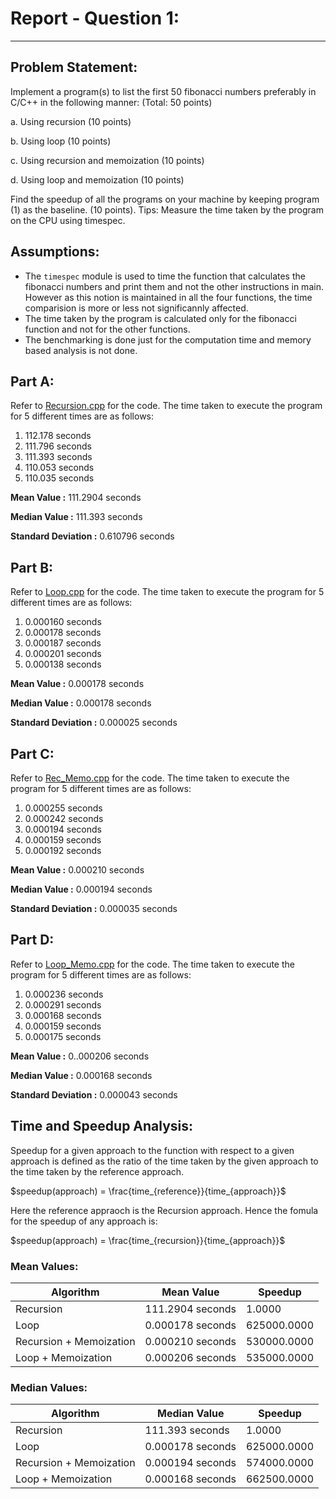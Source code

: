 # Report - Question 1:
---

## Problem Statement:
Implement a program(s) to list the first 50 fibonacci numbers preferably in C/C++ in the following manner: (Total: 50 points)

a. Using recursion (10 points) 

b. Using loop (10 points) 

c. Using recursion and memoization (10 points) 

d. Using loop and memoization (10 points)

Find the speedup of all the programs on your machine by keeping program (1) as the baseline. (10 points).
Tips: Measure the time taken by the program on the CPU using timespec.

## Assumptions:
- The ```timespec``` module is used to time the function that calculates the fibonacci numbers and print them and not the other instructions in main. However as this notion is maintained in all the four functions, the time comparision is more or less not significannly affected.
- The time taken by the program is calculated only for the fibonacci function and not for the other functions.
- The benchmarking is done just for the computation time and memory based analysis is not done.


## Part A:
Refer to [Recursion.cpp](https://github.com/aditya-me13/ES215-COA/blob/main/Assignment1/Question1/Recursion.cpp) for the code. The time taken to execute the program for 5 different times are as follows:
1. 112.178 seconds
2. 111.796 seconds
3. 111.393 seconds
4. 110.053 seconds
5. 110.035 seconds

**Mean Value :** 111.2904 seconds

**Median Value :** 111.393 seconds

**Standard Deviation :** 0.610796 seconds

## Part B:
Refer to [Loop.cpp](https://github.com/aditya-me13/ES215-COA/blob/main/Assignment1/Question1/Loop.cpp) for the code. The time taken to execute the program for 5 different times are as follows:
1. 0.000160 seconds
2. 0.000178 seconds
3. 0.000187 seconds
4. 0.000201 seconds
5. 0.000138 seconds

**Mean Value :** 0.000178 seconds

**Median Value :** 0.000178 seconds

**Standard Deviation :** 0.000025 seconds

## Part C:
Refer to [Rec_Memo.cpp](https://github.com/aditya-me13/ES215-COA/blob/main/Assignment1/Question1/Rec_Memo.cpp) for the code. The time taken to execute the program for 5 different times are as follows:
1. 0.000255 seconds
2. 0.000242 seconds
3. 0.000194 seconds
4. 0.000159 seconds
5. 0.000192 seconds

**Mean Value :** 0.000210 seconds

**Median Value :** 0.000194 seconds

**Standard Deviation :** 0.000035 seconds

## Part D:
Refer to [Loop_Memo.cpp](https://github.com/aditya-me13/ES215-COA/blob/main/Assignment1/Question1/Loop_Memo.cpp) for the code. The time taken to execute the program for 5 different times are as follows:
1. 0.000236 seconds
2. 0.000291 seconds
3. 0.000168 seconds
4. 0.000159 seconds
5. 0.000175 seconds

**Mean Value :** 0..000206 seconds

**Median Value :** 0.000168 seconds

**Standard Deviation :** 0.000043 seconds

## Time and Speedup Analysis:
Speedup for a given approach to the function with respect to a given approach is defined as the ratio of the time taken by the given approach to the time taken by the reference approach.

$`speedup(approach) = \frac{time_{reference}}{time_{approach}}`$

Here the reference appraoch is the Recursion approach. Hence the fomula for the speedup of any approach is:

$`speedup(approach) = \frac{time_{recursion}}{time_{approach}}`$

### Mean Values:
| Algorithm | Mean Value | Speedup |
| --- | --- | --- |
| Recursion | 111.2904 seconds | 1.0000 |
| Loop | 0.000178 seconds | 625000.0000 |
| Recursion + Memoization | 0.000210 seconds | 530000.0000 |
| Loop + Memoization | 0.000206 seconds | 535000.0000 |

### Median Values:
| Algorithm | Median Value | Speedup |
| --- | --- | --- |
| Recursion | 111.393 seconds | 1.0000 |
| Loop | 0.000178 seconds | 625000.0000 |
| Recursion + Memoization | 0.000194 seconds | 574000.0000 |
| Loop + Memoization | 0.000168 seconds | 662500.0000 |

